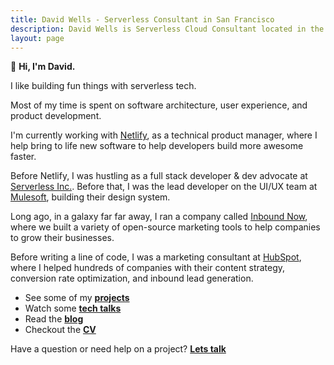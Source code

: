 ```yaml
---
title: David Wells - Serverless Consultant in San Francisco
description: David Wells is Serverless Cloud Consultant located in the SF bay area.
layout: page
---
```


👋 **Hi, I'm David.**

I like building fun things with serverless tech.

Most of my time is spent on software architecture, user experience, and product development.

I'm currently working with [Netlify](http://netlify.com), as a technical product manager, where I help bring to life new software to help developers build more awesome faster.

Before Netlify, I was hustling as a full stack developer & dev advocate at [Serverless Inc.](http://serverless.com). Before that, I was the lead developer on the UI/UX team at [Mulesoft](http://www.mulesoft.com), building their design system.

Long ago, in a galaxy far far away, I ran a company called [Inbound Now](http://www.inboundnow.com), where we built a variety of open-source marketing tools to help companies to grow their businesses.

Before writing a line of code, I was a marketing consultant at [HubSpot](http://www.hubspot.com), where I helped hundreds of companies with their content strategy, conversion rate optimization, and inbound lead generation.

* See some of my [**projects**](/work)
* Watch some [**tech talks**](/talks)
* Read the [**blog**](/blog)
* Checkout the <a href="https://davidwells.io/resume" target="_blank"><strong>CV</strong></a>

Have a question or need help on a project? [**Lets talk**](/contact)

